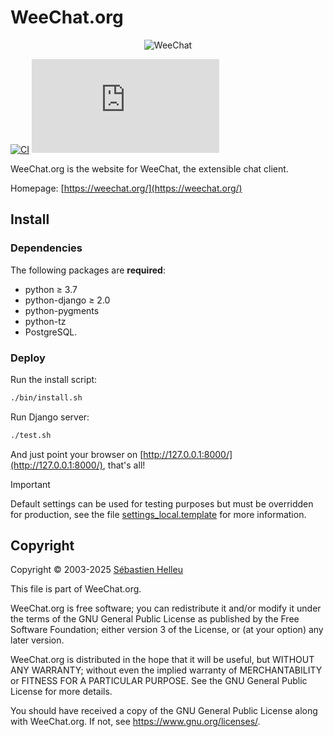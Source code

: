 # WeeChat.org

<p align="center">
  <img src="https://weechat.org/media/images/weechat_logo_large.png" alt="WeeChat" />
</p>

[![CI](https://github.com/weechat/weechat.org/actions/workflows/ci.yml/badge.svg)](https://github.com/weechat/weechat.org/actions)
[![REUSE status](https://api.reuse.software/badge/github.com/weechat/weechat.org)](https://api.reuse.software/info/github.com/weechat/weechat.org)

WeeChat.org is the website for WeeChat, the extensible chat client.

Homepage: [https://weechat.org/](https://weechat.org/)

## Install

### Dependencies

The following packages are **required**:

- python ≥ 3.7
- python-django ≥ 2.0
- python-pygments
- python-tz
- PostgreSQL.

### Deploy

Run the install script:

```bash
./bin/install.sh
```

Run Django server:

```bash
./test.sh
```

And just point your browser on [http://127.0.0.1:8000/](http://127.0.0.1:8000/), that's all!

> [!IMPORTANT]
> Default settings can be used for testing purposes but must be overridden for production,
see the file [settings_local.template](weechat/settings_local.template) for more information.

## Copyright

Copyright © 2003-2025 [Sébastien Helleu](https://github.com/flashcode)

This file is part of WeeChat.org.

WeeChat.org is free software; you can redistribute it and/or modify
it under the terms of the GNU General Public License as published by
the Free Software Foundation; either version 3 of the License, or
(at your option) any later version.

WeeChat.org is distributed in the hope that it will be useful,
but WITHOUT ANY WARRANTY; without even the implied warranty of
MERCHANTABILITY or FITNESS FOR A PARTICULAR PURPOSE.  See the
GNU General Public License for more details.

You should have received a copy of the GNU General Public License
along with WeeChat.org.  If not, see <https://www.gnu.org/licenses/>.
